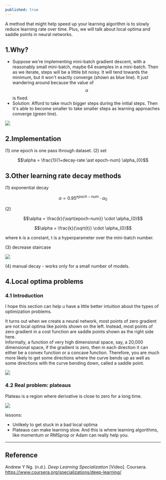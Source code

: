 ```yaml
---
published: true
---
```

A method that might help speed up your learning algorithm is to slowly reduce learning rate over time. Plus, we will talk about local optima and saddle points in neural networks.
<!--more-->

## 1.Why?
- Suppose we're implementing mini-batch gradient descent, with a reasonably small mini-batch, maybe 64 examples in a mini-batch. Then as we iterate, steps will be a littile bit noisy. It will tend towards the minimum, but it won't exactly converge (shown as blue line). It just wandering around because the value of $$\alpha$$ is fixed.  
- Solution: Afford to take much bigger steps during the initial steps. Then it's able to become smaller to take smaller steps as learning approaches converge (green line).  

![]({{site.baseurl}}/images/lr_decay_1.PNG)

## 2.Implementation
(1) one epoch is one pass through dataset.
(2) set

$$\alpha = \frac{1}{1+decay-rate \ast epoch-num} \alpha_{0}$$

## 3.Other learning rate decay methods
(1) exponential decay

$$\alpha = 0.95^{epoch-num} \cdot \alpha_{0}$$

(2)

$$\alpha = \frac{k}{\sqrt{epoch-num}} \cdot \alpha_{0}$$  

$$\alpha = \frac{k}{\sqrt{t}} \cdot \alpha_{0}$$

where k is a constant, t is a hyperparameter over the mini-batch number.

(3) decrease staircase

![]({{site.baseurl}}/images/lr_decay_2.PNG)

(4) manual decay - works only for a small number of models.  

## 4.Local optima problems
### 4.1 Introduction
I hope this section can help u have a little better intuition about the types of optimization problems.  

It turns out when we create a neural network, most points of zero gradient are not local optima like points shown on the left. Instead, most points of zero gradient in a cost function are saddle points shown as the right side here.  
Informally, a function of very high dimensional space, say, a 20,000 dimensional space, if the gradient is zero, then in each direction it can either be a convex function or a concave function. Therefore, you are much more likely to get some directions where the curve bends up as well as some directions with the curve bending down, called a saddle point.

![]({{site.baseurl}}/images/lr_decay_3.PNG)

### 4.2 Real problem: plateaus
Plateau is a region where derivative is close to zero for a long time.

![]({{site.baseurl}}/images/lr_decay_4.PNG)

lessons:
- Unlikely to get stuck in a bad local optima
- Plateaus can make learning slow. And this is where learning algorithms, like momentum or RMSprop or Adam can really help you.

----
## Reference
Andrew Y Ng. (n.d.). _Deep Learning Specialization_ [Video]. Coursera.  
<https://www.coursera.org/specializations/deep-learning/>
